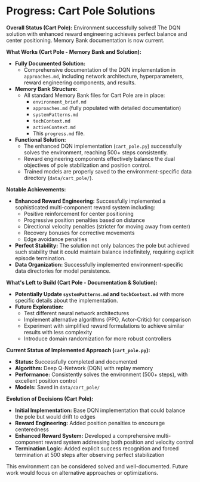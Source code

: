 # Progress: Cart Pole Solutions

**Overall Status (Cart Pole):** Environment successfully solved! The DQN solution with enhanced reward engineering achieves perfect balance and center positioning. Memory Bank documentation is now current.

**What Works (Cart Pole - Memory Bank and Solution):**
- **Fully Documented Solution:**
    - Comprehensive documentation of the DQN implementation in `approaches.md`, including network architecture, hyperparameters, reward engineering components, and results.
- **Memory Bank Structure:**
    - All standard Memory Bank files for Cart Pole are in place:
        - `environment_brief.md`
        - `approaches.md` (fully populated with detailed documentation)
        - `systemPatterns.md`
        - `techContext.md`
        - `activeContext.md`
        - This `progress.md` file.
- **Functional Solution:**
    - The enhanced DQN implementation (`cart_pole.py`) successfully solves the environment, reaching 500+ steps consistently.
    - Reward engineering components effectively balance the dual objectives of pole stabilization and position control.
    - Trained models are properly saved to the environment-specific data directory (`data/cart_pole/`).

**Notable Achievements:**
- **Enhanced Reward Engineering:** Successfully implemented a sophisticated multi-component reward system including:
    - Positive reinforcement for center positioning
    - Progressive position penalties based on distance
    - Directional velocity penalties (stricter for moving away from center)
    - Recovery bonuses for corrective movements
    - Edge avoidance penalties
- **Perfect Stability:** The solution not only balances the pole but achieved such stability that it could maintain balance indefinitely, requiring explicit episode termination.
- **Data Organization:** Successfully implemented environment-specific data directories for model persistence.

**What's Left to Build (Cart Pole - Documentation & Solution):**
- **Potentially Update `systemPatterns.md` and `techContext.md`** with more specific details about the implementation.
- **Future Exploration:**
    - Test different neural network architectures
    - Implement alternative algorithms (PPO, Actor-Critic) for comparison
    - Experiment with simplified reward formulations to achieve similar results with less complexity
    - Introduce domain randomization for more robust controllers

**Current Status of Implemented Approach (`cart_pole.py`):**
- **Status:** Successfully completed and documented
- **Algorithm:** Deep Q-Network (DQN) with replay memory
- **Performance:** Consistently solves the environment (500+ steps), with excellent position control
- **Models:** Saved in `data/cart_pole/`

**Evolution of Decisions (Cart Pole):**
- **Initial Implementation:** Base DQN implementation that could balance the pole but would drift to edges
- **Reward Engineering:** Added position penalties to encourage centeredness
- **Enhanced Reward System:** Developed a comprehensive multi-component reward system addressing both position and velocity control
- **Termination Logic:** Added explicit success recognition and forced termination at 500 steps after observing perfect stabilization

This environment can be considered solved and well-documented. Future work would focus on alternative approaches or optimizations.

